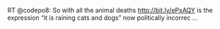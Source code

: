 <!--
id: 2638512095
link: http://kevinisom.info/post/2638512095/rt-codepo8-so-with-all-the-animal-deaths
slug: rt-codepo8-so-with-all-the-animal-deaths
date: Sat Jan 08 2011 06:23:16 GMT+1300 (NZDT)
raw: {"blog_name":"kevinisom","id":2638512095,"post_url":"http://kevinisom.info/post/2638512095/rt-codepo8-so-with-all-the-animal-deaths","slug":"rt-codepo8-so-with-all-the-animal-deaths","type":"text","date":"2011-01-07 17:23:16 GMT","timestamp":1294420996,"state":"published","format":"html","reblog_key":"4lsdEqJa","tags":[],"short_url":"http://tmblr.co/Zw68Yy2TH7-V","highlighted":[],"feed_item":"http://twitter.com/kev_nz/statuses/23318462138949632","from_feed_id":"650289","note_count":0,"title":null,"body":"<p>RT @codepo8: So with all the animal deaths <a href=\"http://bit.ly/ePxAQY\" target=\"_blank\">http://bit.ly/ePxAQY</a> is the expression &#8220;it is raining cats and dogs&#8221; now politically incorrec &#8230;</p>"}
publish: 2011-01-08
tags: 
title: null
-->


RT @codepo8: So with all the animal deaths <http://bit.ly/ePxAQY> is the
expression “it is raining cats and dogs” now politically incorrec …


